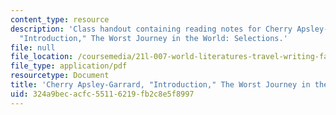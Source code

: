 ```yaml
---
content_type: resource
description: 'Class handout containing reading notes for Cherry Apsley-Garrard''s,
  "Introduction," The Worst Journey in the World: Selections.'
file: null
file_location: /coursemedia/21l-007-world-literatures-travel-writing-fall-2008/324a9becacfc55116219fb2c8e5f8997_cher_apsle_intro.pdf
file_type: application/pdf
resourcetype: Document
title: 'Cherry Apsley-Garrard, "Introduction," The Worst Journey in the World: Selections'
uid: 324a9bec-acfc-5511-6219-fb2c8e5f8997
---
```

